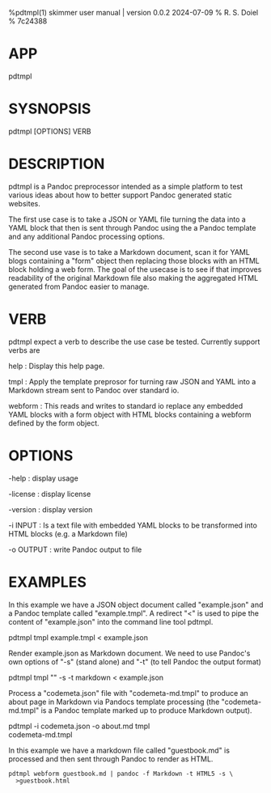 %pdtmpl(1) skimmer user manual | version 0.0.2 2024-07-09
% R. S. Doiel
% 7c24388

# APP

pdtmpl

# SYSNOPSIS

pdtmpl [OPTIONS] VERB

# DESCRIPTION

pdtmpl is a Pandoc preprocessor intended as a simple platform to test various
ideas about how to better support Pandoc generated static websites.

The first use case is to take a JSON or YAML file
turning the data into a YAML block that then is sent through Pandoc using
the a Pandoc template and any additional Pandoc processing options. 

The second use vase is to take a Markdown document, scan it for YAML blogs
containing a "form" object then replacing those blocks with an HTML block
holding a web form. The goal of the usecase is to see if that improves
readability of the original Markdown file also making the aggregated 
HTML generated from Pandoc easier to manage.

# VERB

pdtmpl expect a verb to describe the use case be tested. Currently
support verbs are

help
: Display this help page.

tmpl
: Apply the template preprosor for turning raw JSON and YAML into
a Markdown stream sent to Pandoc over standard io.

webform
: This reads and writes to standard io replace any embedded YAML blocks
with a form object with HTML blocks containing a webform defined by the
form object.

# OPTIONS

-help
: display usage

-license
: display license

-version
: display version

-i INPUT
: Is a text file with embedded YAML blocks to be transformed
into HTML blocks (e.g. a Markdown file)

-o OUTPUT
: write Pandoc output to file

# EXAMPLES

In this example we have a JSON object document called
"example.json" and a Pandoc template called "example.tmpl".
A redirect "<" is used to pipe the content of "example.json"
into the command line tool pdtmpl.

  pdtmpl tmpl example.tmpl < example.json

Render example.json as Markdown document. We need to use
Pandoc's own options of "-s" (stand alone) and "-t" (to
tell Pandoc the output format)

  pdtmpl tmpl "" -s -t markdown < example.json

Process a "codemeta.json" file with "codemeta-md.tmpl" to
produce an about page in Markdown via Pandocs template
processing (the "codemeta-md.tmpl" is a Pandoc template
marked up to produce Markdown output).

  pdtmpl -i codemeta.json -o about.md tmpl \
             codemeta-md.tmpl


In this example we have a markdown file called "guestbook.md"
is processed and then sent through Pandoc to render as HTML.

~~~shell
pdtmpl webform guestbook.md | pandoc -f Markdown -t HTML5 -s \
  >guestbook.html
~~~

